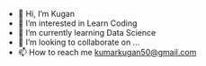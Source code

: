 - 👋 Hi, I’m  Kugan
- 👀 I’m interested in Learn Coding
- 🌱 I’m currently learning  Data Science
- 💞️ I’m looking to collaborate on ...
- 📫 How to reach me kumarkugan50@gmail.com

<!---
Kugan1/Kugan1 is a ✨ special ✨ repository because its `README.md` (this file) appears on your GitHub profile.
You can click the Preview link to take a look at your changes.
--->
